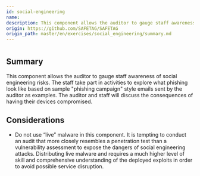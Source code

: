 ```yaml
---
id: social-engineering
name: 
description: This component allows the auditor to gauge staff awareness of social engineering risks. The staff take part in...
origin: https://github.com/SAFETAG/SAFETAG
origin_path: master/en/exercises/social_engineering/summary.md
---
```

# 

## Summary

This component allows the auditor to gauge staff awareness of social engineering risks. The staff take part in activities to explore what phishing look like based on sample "phishing campaign" style emails sent by the auditor as examples.  The auditor and staff will discuss the consequences of having their devices compromised.



## Considerations

  * Do not use “live” malware in this component. It is tempting to conduct an audit that more closely resembles a penetration test than a vulnerability assessment to expose the dangers of social engineering attacks. Distributing live malware and requires a much higher level of skill and comprehensive understanding of the deployed exploits in order to avoid possible service disruption.


